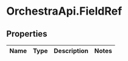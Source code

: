 # OrchestraApi.FieldRef

## Properties
Name | Type | Description | Notes
------------ | ------------- | ------------- | -------------


